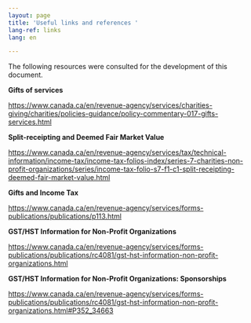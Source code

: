 ```yaml
---
layout: page
title: 'Useful links and references '
lang-ref: links
lang: en

---
```

The following resources were consulted for the development of this document.

**Gifts of services**

<a href="https://www.canada.ca/en/revenue-agency/services/charities-giving/charities/policies-guidance/policy-commentary-017-gifts-services.html" target="_blank" title="Gifts of services">https://www.canada.ca/en/revenue-agency/services/charities-giving/charities/policies-guidance/policy-commentary-017-gifts-services.html</a>

**Split-receipting and Deemed Fair Market Value**

<a href="https://www.canada.ca/en/revenue-agency/services/tax/technical-information/income-tax/income-tax-folios-index/series-7-charities-non-profit-organizations/series/income-tax-folio-s7-f1-c1-split-receipting-deemed-fair-market-value.html" target="_blank" title="Split-receipting and Deemed Fair Market Value">https://www.canada.ca/en/revenue-agency/services/tax/technical-information/income-tax/income-tax-folios-index/series-7-charities-non-profit-organizations/series/income-tax-folio-s7-f1-c1-split-receipting-deemed-fair-market-value.html</a>

**Gifts and Income Tax**

<a href="https://www.canada.ca/en/revenue-agency/services/forms-publications/publications/p113.html" target="_blank" title="Gifts and Income Tax">https://www.canada.ca/en/revenue-agency/services/forms-publications/publications/p113.html</a>

**GST/HST Information for Non-Profit Organizations**

<a href="https://www.canada.ca/en/revenue-agency/services/forms-publications/publications/rc4081/gst-hst-information-non-profit-organizations.html" target="_blank" title="GST/HST Information for Non-Profit Organizations">https://www.canada.ca/en/revenue-agency/services/forms-publications/publications/rc4081/gst-hst-information-non-profit-organizations.html</a>

**GST/HST Information for Non-Profit Organizations: Sponsorships**

<a href="https://www.canada.ca/en/revenue-agency/services/forms-publications/publications/rc4081/gst-hst-information-non-profit-organizations.html#P352_34663" target="_blank" title="GST/HST Information for Non-Profit Organizations: Sponsorships">https://www.canada.ca/en/revenue-agency/services/forms-publications/publications/rc4081/gst-hst-information-non-profit-organizations.html#P352_34663</a>